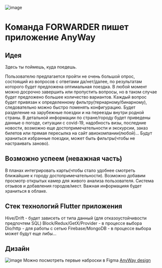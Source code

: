 ![image](https://user-images.githubusercontent.com/60546290/145097606-c22ed7a6-0cbc-4779-9c38-074c60b1e8f8.png)
# Команда FORWARDER пишет приложение AnyWay 

## Идея
Здесь ты поймешь, куда поедешь.

Пользователю предлагается пройти не очень большой опрос, состоящий из вопросов с ответами да/нет/далее, по результатам которого будет предложена оптимальная поездка.
В любой момент можно досрочно завершить или пропустить вопросы, но в таком случае будет предложено большее количество вариантов.
Каждый вопрос будет привязан к определенному фильтру(тернарному/бинарному), следовательно можно быстро поменять конфигурацию. 
Будет разделение на зарубежные поездки и на переезды внутри родной страны.
В детальной информации по стране/городу будет приведены данные о погоде, ситуации с covid-19, надобность визы, последние новости, возможно еще достопримечательности и экскурсии, заказ билетов или прямая пересылка на сайт авиокомпании(любой)... 
Будут храниться избранные поездки, может быть фильтры(чтобы не настраивать заново).


## Возможно успеем (неважная часть)
В планах интегрировать карты(чтобы стало удобнее смотреть ближайшие к городу достопримечательности).
Возможно добавим просмотр открытых камер для живого анализа пользователя.
Система отзывов и добавления городов/мест.
Важная информацияя будет храниться в облаке. 

## Стек технологий Flutter приложения

Hive/Drift - будет зависеть от типа данный (для отказоустойчивости предпочтем SQL)
Block/Redux/GetX/Provider - в процессе выбора
Dio/http - для работы с сетью
Firebase/MongoDB - в процессе выбора
может будут еще либы...

## Дизайн
![image](https://user-images.githubusercontent.com/60546290/145102342-4bb5f53a-b804-48e0-ab7f-68dcce5b9fa2.png)
Можно посмотреть первые наброски в Figma [AnyWay design](https://www.figma.com/file/8qtjtMEJGiMcpRPFBUmOlV/Flutter-Intensive?node-id=0%3A1)

